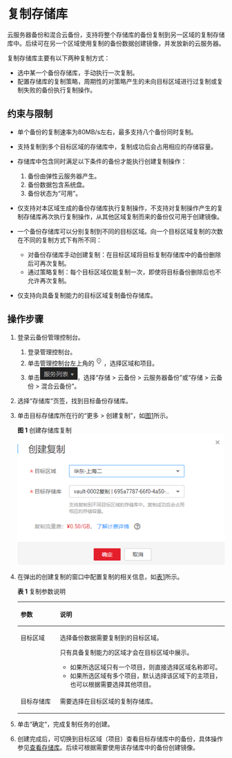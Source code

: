 # 复制存储库<a name="cbr_03_0009"></a>

云服务器备份和混合云备份，支持将整个存储库的备份复制到另一区域的复制存储库中。后续可在另一个区域使用复制的备份数据创建镜像，并发放新的云服务器。

复制存储库主要有以下两种复制方式：

-   选中某一个备份存储库，手动执行一次复制。
-   配置存储库的复制策略，周期性的对策略产生的未向目标区域进行过复制或复制失败的备份执行复制操作。

## 约束与限制<a name="section789722492715"></a>

-   单个备份的复制速率为80MB/s左右，最多支持八个备份同时复制。
-   支持复制到多个目标区域的存储库中，复制成功后会占用相应的存储容量。
-   存储库中包含同时满足以下条件的备份才能执行创建复制操作：
    1.  备份由弹性云服务器产生。
    2.  备份数据包含系统盘。
    3.  备份状态为“可用”。

-   仅支持对本区域生成的备份存储库执行复制操作，不支持对复制操作产生的复制存储库再次执行复制操作，从其他区域复制而来的备份仅可用于创建镜像。
-   一个备份存储库可以分别复制到不同的目标区域。向一个目标区域复制的次数在不同的复制方式下有所不同：
    -   对备份存储库手动创建复制：在目标区域将目标复制存储库中的备份删除后可再次复制。
    -   通过策略复制：每个目标区域仅能复制一次，即使将目标备份删除后也不允许再次复制。

-   仅支持向具备复制能力的目标区域复制备份存储库。

## 操作步骤<a name="section557592418333"></a>

1.  登录云备份管理控制台。
    1.  登录管理控制台。
    2.  单击管理控制台左上角的![](figures/icon-region.png)，选择区域和项目。
    3.  单击![](figures/icon-list.png)，选择“存储 \> 云备份 \> 云服务器备份”或“存储 \> 云备份 \> 混合云备份”。

2.  选择“存储库“页签，找到目标备份存储库。
3.  单击目标存储库所在行的“更多 \> 创建复制”，如[图1](#fig6867058144918)所示。

    **图 1**  创建存储库复制<a name="fig6867058144918"></a>  
    ![](figures/创建存储库复制.png "创建存储库复制")

4.  在弹出的创建复制的窗口中配置复制的相关信息，如[表1](#table4829135361311)所示。

    **表 1**  复制参数说明

    <a name="table4829135361311"></a>
    <table><thead align="left"><tr id="row148305532138"><th class="cellrowborder" valign="top" width="19%" id="mcps1.2.3.1.1"><p id="p083065318138"><a name="p083065318138"></a><a name="p083065318138"></a>参数</p>
    </th>
    <th class="cellrowborder" valign="top" width="81%" id="mcps1.2.3.1.2"><p id="p083019532138"><a name="p083019532138"></a><a name="p083019532138"></a>说明</p>
    </th>
    </tr>
    </thead>
    <tbody><tr id="row2014994311204"><td class="cellrowborder" valign="top" width="19%" headers="mcps1.2.3.1.1 "><p id="p191503436203"><a name="p191503436203"></a><a name="p191503436203"></a>目标区域</p>
    </td>
    <td class="cellrowborder" valign="top" width="81%" headers="mcps1.2.3.1.2 "><p id="p1015144311201"><a name="p1015144311201"></a><a name="p1015144311201"></a>选择备份数据需要复制到的目标区域。</p>
    <p id="p72428443214"><a name="p72428443214"></a><a name="p72428443214"></a>只有具备复制能力的区域才会在目标区域中展示。</p>
    <a name="ul649081582612"></a><a name="ul649081582612"></a><ul id="ul649081582612"><li>如果所选区域只有一个项目，则直接选择区域名称即可。</li><li>如果所选区域有多个项目，默认选择该区域下的主项目，也可以根据需要选择其他项目。</li></ul>
    </td>
    </tr>
    <tr id="row544633365118"><td class="cellrowborder" valign="top" width="19%" headers="mcps1.2.3.1.1 "><p id="p298818217255"><a name="p298818217255"></a><a name="p298818217255"></a>目标存储库</p>
    </td>
    <td class="cellrowborder" valign="top" width="81%" headers="mcps1.2.3.1.2 "><p id="p1698814210251"><a name="p1698814210251"></a><a name="p1698814210251"></a>需要选择在目标区域的复制存储库。</p>
    </td>
    </tr>
    </tbody>
    </table>

5.  单击“确定“，完成复制任务的创建。
6.  创建完成后，可切换到目标区域（项目）查看目标存储库中的备份，具体操作参见[查看存储库](查看存储库.md)。后续可根据需要使用该存储库中的备份创建镜像。


